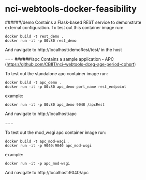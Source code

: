 # nci-webtools-docker-feasibility

######/demo
Contains a Flask-based REST service to demonstrate external configuration.
To test out this container image run:
```
docker build -t rest_demo .
docker run -it -p 80:80 rest_demo
```

And navigate to http://localhost/demoRest/test/ in the host

===
######/apc
Contains a sample application - APC (https://github.com/CBIIT/nci-webtools-dceg-age-period-cohort)

To test out the standalone apc container image run:
```
docker build -t apc_demo .
docker run -it -p 80:80 apc_demo port_name rest_endpoint
```
example:
```
docker run -it -p 80:80 apc_demo 9040 /apcRest
```

And navigate to http://localhost/apc

===

To test out the mod_wsgi apc container image run:
```
docker build -t apc_mod-wsgi .
docker run -it -p 9040:9040 apc_mod-wsgi
```
example:
```
docker run -it -p apc_mod-wsgi 
```

And navigate to http://localhost:9040/apc



